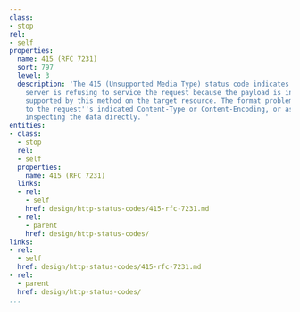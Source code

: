 ```yaml
---
class:
- stop
rel:
- self
properties:
  name: 415 (RFC 7231)
  sort: 797
  level: 3
  description: 'The 415 (Unsupported Media Type) status code indicates that the origin
    server is refusing to service the request because the payload is in a format not
    supported by this method on the target resource. The format problem might be due
    to the request''s indicated Content-Type or Content-Encoding, or as a result of
    inspecting the data directly. '
entities:
- class:
  - stop
  rel:
  - self
  properties:
    name: 415 (RFC 7231)
  links:
  - rel:
    - self
    href: design/http-status-codes/415-rfc-7231.md
  - rel:
    - parent
    href: design/http-status-codes/
links:
- rel:
  - self
  href: design/http-status-codes/415-rfc-7231.md
- rel:
  - parent
  href: design/http-status-codes/
...
```

